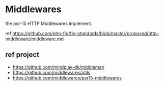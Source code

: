 # Middlewares

the psr-15 HTTP Middlewares implement.

ref https://github.com/php-fig/fig-standards/blob/master/proposed/http-middleware/middleware.md


## ref project

- https://github.com/mindplay-dk/middleman
- https://github.com/middlewares/utils
- https://github.com/middlewares/psr15-middlewares
